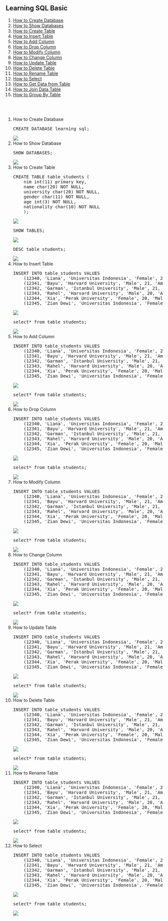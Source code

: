 <h2> Learning SQL Basic</h2>

<div class="daftar_isi"> 
<ol>
<li>
<a href="#cd">How to Create Database</a>
</li>
<li>
<a href="#sd">How to Show Databases</a>
</li>
<li>
<a href="#ct">How to Create Table</a>
</li>
<li>
<a href="#it">How to Insert Table</a>
</li>
<li>
<a href="#adc">How to Add Column</a>
</li>
<li>
<a href="#dc">How to Drop Column</a>
</li>
<li>
<a href="#mc">How to Modify Column</a>
</li>
<li>
<a href="#cc">How to Change Column</a>
</li>
<li>
<a href="#ut">How to Update Table</a>
</li>
<li>
<a href="#dt">How to Delete Table</a>
</li>
<li>
<a href="#rt">How to Rename Table</a>
</li>
<li>
<a href="sd">How to Select</a>
</li>
<li>
<a href="">How to Get Data from Table</a>
</li>
<li>
<a href="">How to Join Data Table </a>
</li>
<li>
<a href="">How to Group By Table</a>
</li>
</ol>
</div><br><br>

<div id="content">
<ol>
<li id="cd">
How to Create Database
<p><pre>CREATE DATABASE learning_sql;</pre></p>
<img src="img/create_database.png" />
</li>
<li id="sd">
How to Show Database
<p><pre>SHOW DATABASES;</pre></p>
<img src="img/show_database.png" />
</li>
<li id="ct">
How to Create Table
<p>
<pre>CREATE TABLE table_students (
    nim int(11) primary key,
    name char(20) NOT NULL,
    university char(20) NOT NULL,
    gender char(11) NOT NULL,
    age int(3) NOT NULL,
    nationality char(10) NOT NULL
    );
</pre>
</p>
<img src="img/create table.png" />

<pre>
SHOW TABLES;
</pre>

<img src="img/show table.png" />
<pre>
DESC table_students;
</pre>
<img src="img/desc tables.png" />
</li>
<li id="it">
How to Insert Table
<p>
<pre>INSERT INTO table_students VALUES
    (12340, 'Liana', 'Universitas Indonesia', 'Female', 20, 'Indonesia'),
    (12341, 'Bayu', 'Harvard University', 'Male', 21, 'Amerika Sarikat'),
    (12342, 'Garman', 'Istanbul University', 'Male', 21, 'India'),
    (12343, 'Rahel', 'Harvard University', 'Male', 20, 'Amerika Sarikat'),
    (12344, 'Xia', 'Perak University', 'Female', 20, 'Malaysia'),
    (12345, 'Zian Dewi', 'Universitas Indonesia', 'Female', 22, 'Korea');
</pre>
<img src="img/insert table.png" />
<pre>select* from table_students;
</pre>
<img src="img/select show table.png" />
</li>
<li id="adc">
How to Add Column
<p>
<pre>INSERT INTO table_students VALUES
    (12340, 'Liana', 'Universitas Indonesia', 'Female', 20, 'Indonesia'),
    (12341, 'Bayu', 'Harvard University', 'Male', 21, 'Amerika Sarikat'),
    (12342, 'Garman', 'Istanbul University', 'Male', 21, 'India'),
    (12343, 'Rahel', 'Harvard University', 'Male', 20, 'Amerika Sarikat'),
    (12344, 'Xia', 'Perak University', 'Female', 20, 'Malaysia'),
    (12345, 'Zian Dewi', 'Universitas Indonesia', 'Female', 22, 'Korea');
</pre>
<img src="img/insert table.png" />
<pre>select* from table_students;
</pre>
<img src="img/select show table.png" />
</li>

<li id="dc">
How to Drop Column
<p>
<pre>INSERT INTO table_students VALUES
    (12340, 'Liana', 'Universitas Indonesia', 'Female', 20, 'Indonesia'),
    (12341, 'Bayu', 'Harvard University', 'Male', 21, 'Amerika Sarikat'),
    (12342, 'Garman', 'Istanbul University', 'Male', 21, 'India'),
    (12343, 'Rahel', 'Harvard University', 'Male', 20, 'Amerika Sarikat'),
    (12344, 'Xia', 'Perak University', 'Female', 20, 'Malaysia'),
    (12345, 'Zian Dewi', 'Universitas Indonesia', 'Female', 22, 'Korea');
</pre>
<img src="img/insert table.png" />
<pre>select* from table_students;
</pre>
<img src="img/select show table.png" />
</li>

<li id="mc">
How to Modify Column
<p>
<pre>INSERT INTO table_students VALUES
    (12340, 'Liana', 'Universitas Indonesia', 'Female', 20, 'Indonesia'),
    (12341, 'Bayu', 'Harvard University', 'Male', 21, 'Amerika Sarikat'),
    (12342, 'Garman', 'Istanbul University', 'Male', 21, 'India'),
    (12343, 'Rahel', 'Harvard University', 'Male', 20, 'Amerika Sarikat'),
    (12344, 'Xia', 'Perak University', 'Female', 20, 'Malaysia'),
    (12345, 'Zian Dewi', 'Universitas Indonesia', 'Female', 22, 'Korea');
</pre>
<img src="img/insert table.png" />
<pre>select* from table_students;
</pre>
<img src="img/select show table.png" />
</li>

<li id="cc">
How to Change Column
<p>
<pre>INSERT INTO table_students VALUES
    (12340, 'Liana', 'Universitas Indonesia', 'Female', 20, 'Indonesia'),
    (12341, 'Bayu', 'Harvard University', 'Male', 21, 'Amerika Sarikat'),
    (12342, 'Garman', 'Istanbul University', 'Male', 21, 'India'),
    (12343, 'Rahel', 'Harvard University', 'Male', 20, 'Amerika Sarikat'),
    (12344, 'Xia', 'Perak University', 'Female', 20, 'Malaysia'),
    (12345, 'Zian Dewi', 'Universitas Indonesia', 'Female', 22, 'Korea');
</pre>
<img src="img/insert table.png" />
<pre>select* from table_students;
</pre>
<img src="img/select show table.png" />
</li>

<li id="ut">
How to Update Table
<p>
<pre>INSERT INTO table_students VALUES
    (12340, 'Liana', 'Universitas Indonesia', 'Female', 20, 'Indonesia'),
    (12341, 'Bayu', 'Harvard University', 'Male', 21, 'Amerika Sarikat'),
    (12342, 'Garman', 'Istanbul University', 'Male', 21, 'India'),
    (12343, 'Rahel', 'Harvard University', 'Male', 20, 'Amerika Sarikat'),
    (12344, 'Xia', 'Perak University', 'Female', 20, 'Malaysia'),
    (12345, 'Zian Dewi', 'Universitas Indonesia', 'Female', 22, 'Korea');
</pre>
<img src="img/insert table.png" />
<pre>select* from table_students;
</pre>
<img src="img/select show table.png" />
</li>

<li id="dt">
How to Delete Table
<p>
<pre>INSERT INTO table_students VALUES
    (12340, 'Liana', 'Universitas Indonesia', 'Female', 20, 'Indonesia'),
    (12341, 'Bayu', 'Harvard University', 'Male', 21, 'Amerika Sarikat'),
    (12342, 'Garman', 'Istanbul University', 'Male', 21, 'India'),
    (12343, 'Rahel', 'Harvard University', 'Male', 20, 'Amerika Sarikat'),
    (12344, 'Xia', 'Perak University', 'Female', 20, 'Malaysia'),
    (12345, 'Zian Dewi', 'Universitas Indonesia', 'Female', 22, 'Korea');
</pre>
<img src="img/insert table.png" />
<pre>select* from table_students;
</pre>
<img src="img/select show table.png" />
</li>

<li id="rt">
How to Rename Table
<p>
<pre>INSERT INTO table_students VALUES
    (12340, 'Liana', 'Universitas Indonesia', 'Female', 20, 'Indonesia'),
    (12341, 'Bayu', 'Harvard University', 'Male', 21, 'Amerika Sarikat'),
    (12342, 'Garman', 'Istanbul University', 'Male', 21, 'India'),
    (12343, 'Rahel', 'Harvard University', 'Male', 20, 'Amerika Sarikat'),
    (12344, 'Xia', 'Perak University', 'Female', 20, 'Malaysia'),
    (12345, 'Zian Dewi', 'Universitas Indonesia', 'Female', 22, 'Korea');
</pre>
<img src="img/insert table.png" />
<pre>select* from table_students;
</pre>
<img src="img/select show table.png" />
</li>

<li id="sd">
How to Select
<p>
<pre>INSERT INTO table_students VALUES
    (12340, 'Liana', 'Universitas Indonesia', 'Female', 20, 'Indonesia'),
    (12341, 'Bayu', 'Harvard University', 'Male', 21, 'Amerika Sarikat'),
    (12342, 'Garman', 'Istanbul University', 'Male', 21, 'India'),
    (12343, 'Rahel', 'Harvard University', 'Male', 20, 'Amerika Sarikat'),
    (12344, 'Xia', 'Perak University', 'Female', 20, 'Malaysia'),
    (12345, 'Zian Dewi', 'Universitas Indonesia', 'Female', 22, 'Korea');
</pre>
<img src="img/insert table.png" />
<pre>select* from table_students;
</pre>
<img src="img/select show table.png" />
</li>
</ol>
</div>
